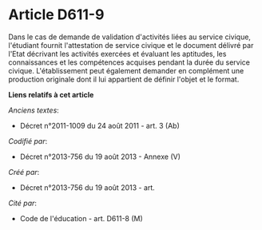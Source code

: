 # Article D611-9

Dans le cas de demande de validation d'activités liées au service civique, l'étudiant fournit l'attestation de service
civique et le document délivré par l'Etat décrivant les activités exercées et évaluant les aptitudes, les connaissances et
les compétences acquises pendant la durée du service civique. L'établissement peut également demander en complément une
production originale dont il lui appartient de définir l'objet et le format.

**Liens relatifs à cet article**

_Anciens textes_:

  - Décret n°2011-1009 du 24 août 2011 - art. 3 (Ab)

_Codifié par_:

  - Décret n°2013-756 du 19 août 2013 -  Annexe (V)

_Créé par_:

  - Décret n°2013-756 du 19 août 2013 - art.

_Cité par_:

  - Code de l'éducation - art. D611-8 (M)
